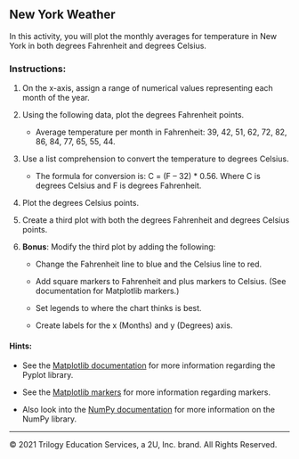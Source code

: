 ## New York Weather

In this activity, you will plot the monthly averages for temperature in New York in both degrees Fahrenheit and degrees Celsius.

### Instructions:

1. On the x-axis, assign a range of numerical values representing each month of the year.
  
2. Using the following data, plot the degrees Fahrenheit points.

      -  Average temperature per month in Fahrenheit: 39, 42, 51, 62, 72, 82, 86, 84, 77, 65, 55, 44. 

3. Use a list comprehension to convert the temperature to degrees Celsius.
      
    -  The formula for conversion is: C = (F – 32) * 0.56. Where C is degrees Celsius and F is degrees Fahrenheit.
  
4. Plot the degrees Celsius points.
  
5. Create a third plot with both the degrees Fahrenheit and degrees Celsius points.

6. **Bonus**: Modify the third plot by adding the following:

    * Change the Fahrenheit line to blue and the Celsius line to red.

    * Add square markers to Fahrenheit and plus markers to Celsius. (See documentation for Matplotlib markers.)

    * Set legends to where the chart thinks is best. 

    * Create labels for the x (Months) and y (Degrees) axis.

#### Hints:
        
  * See the [Matplotlib documentation](https://matplotlib.org/3.3.3/tutorials/introductory/pyplot.html#sphx-glr-tutorials-introductory-pyplot-py) for more information regarding the Pyplot library.

  * See the [Matplotlib markers](https://matplotlib.org/3.3.3/api/markers_api.html?highlight=markers#module-matplotlib.markers) for more information regarding markers.
        
  * Also look into the [NumPy documentation](https://docs.scipy.org/doc/numpy/reference) for more information on the NumPy library.

---

© 2021 Trilogy Education Services, a 2U, Inc. brand. All Rights Reserved.

